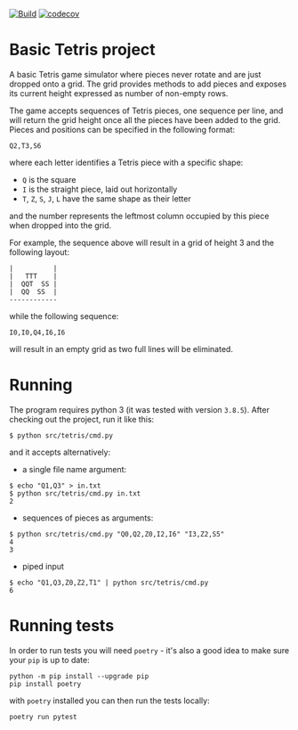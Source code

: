 [![Build](https://github.com/ilCatania/tetris/actions/workflows/tetris.yml/badge.svg)](https://github.com/ilCatania/tetris/actions/workflows/tetris.yml)
[![codecov](https://codecov.io/gh/ilCatania/tetris/branch/master/graph/badge.svg?token=KA6FZ4GHTO)](https://codecov.io/gh/ilCatania/tetris)

Basic Tetris project
===================

A basic Tetris game simulator where pieces never rotate and are just dropped onto a grid. The grid provides methods to
add pieces and exposes its current height expressed as number of non-empty rows.

The game accepts sequences of Tetris pieces, one sequence per line, and will return the grid height once all the pieces
have been added to the grid. Pieces and positions can be specified in the following format:

```
Q2,T3,S6
```

where each letter identifies a Tetris piece with a specific shape:

* `Q` is the square
* `I` is the straight piece, laid out horizontally
* `T`, `Z`, `S`, `J`, `L` have the same shape as their letter

and the number represents the leftmost column occupied by this piece when dropped into the grid.

For example, the sequence above will result in a grid of height 3 and the following layout:

```
|          |
|   TTT    |
|  QQT  SS |
|  QQ  SS  |
------------
```

while the following sequence:

```
I0,I0,Q4,I6,I6
```

will result in an empty grid as two full lines will be eliminated.

# Running

The program requires python 3 (it was tested with version `3.8.5`). After checking out the project, run it like this:

```shell
$ python src/tetris/cmd.py
```

and it accepts alternatively:

* a single file name argument:

```shell
$ echo "Q1,Q3" > in.txt
$ python src/tetris/cmd.py in.txt
2
```

* sequences of pieces as arguments:

```shell
$ python src/tetris/cmd.py "Q0,Q2,Z0,I2,I6" "I3,Z2,S5"
4
3
```

* piped input

```shell
$ echo "Q1,Q3,Z0,Z2,T1" | python src/tetris/cmd.py
6
```

# Running tests

In order to run tests you will need `poetry` - it's also a good idea to make sure your `pip` is up to date:

```shell
python -m pip install --upgrade pip
pip install poetry
```

with `poetry` installed you can then run the tests locally:

```shell
poetry run pytest
```